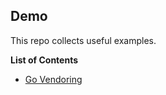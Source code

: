 Demo
-----------

This repo collects useful examples.

**List of Contents**

* [Go Vendoring](go/vendoring)


